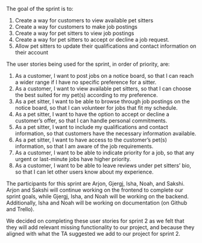 The goal of the sprint is to:
 
1. Create a way for customers to view available pet sitters
2. Create a way for customers to make job postings
3. Create a way for pet sitters to view job postings
4. Create a way for pet sitters to accept or decline a job request.
5. Allow pet sitters to update their qualifications and contact information on their account

The user stories being used for the sprint, in order of priority, are:

1. As a customer, I want to post jobs on a notice board, so that I can reach a wider range if I have no specific preference for a sitter.
2. As a customer, I want to view available pet sitters, so that I can choose the best suited for my pet(s) according to my preference.
3. As a pet sitter, I want to be able to browse through job postings on the notice board, so that I can volunteer for jobs that fit my schedule.
4. As a pet sitter, I want to have the option to accept or decline a customer’s offer, so that I can handle personal commitments.
5. As a pet sitter, I want to include my qualifications and contact information, so that customers have the necessary information available.
6. As a pet sitter, I want to have access to the customer’s pet(s) information, so that I am aware of the job requirements.
7. As a customer, I want to be able to indicate priority for a job, so that any urgent or last-minute jobs have higher priority.
8. As a customer, I want to be able to leave reviews under pet sitters’ bio, so that I can let other users know about my experience.

The participants for this sprint are Arjon, Gjergj, Isha, Noah, and Sakshi. 
Arjon and Sakshi will continue working on the frontend to complete our sprint goals, while Gjergj, Isha, and Noah will be working on the backend.
Additionally, Isha and Noah will be working on documentation (on Github and Trello).

We decided on completing these user stories for sprint 2 as we felt that they will add relevant missing functionality to our project, and because they aligned with
what the TA suggested we add to our project for sprint 2.
